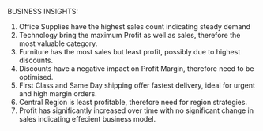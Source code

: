 BUSINESS INSIGHTS:

1. Office Supplies have the highest sales count indicating steady demand
2. Technology bring the maximum Profit as well as sales, therefore the most valuable category.
3. Furniture has the most sales but least profit, possibly due to highest discounts.
4. Discounts have a negative impact on Profit Margin, therefore need to be optimised.
5. First Class and Same Day shipping offer fastest delivery, ideal for urgent and high margin orders.
6. Central Region is least profitable, therefore need for region strategies.
7. Profit has significantly increased over time with no significant change in sales indicating effecient business model.
